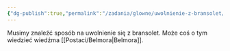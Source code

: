 ```yaml
---
{"dg-publish":true,"permalink":"/zadania/glowne/uwolnienie-z-bransolet/"}
---
```


Musimy znaleźć sposób na uwolnienie się z bransolet. Może coś o tym wiedzieć wiedźma [[Postaci/Belmora\|Belmora]].
